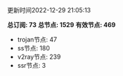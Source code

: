 更新时间2022-12-29 21:05:13

**总订阅: 73**
**总节点: 1529**
**有效节点: 469**
- trojan节点: 47
- ss节点: 180
- v2ray节点: 239
- ssr节点: 3
